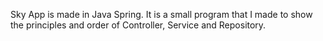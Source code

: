Sky App is made in Java Spring. It is a small program that I made to show the principles and order of Controller, Service and Repository.

